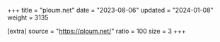 +++
title = "ploum.net"
date = "2023-08-06"
updated = "2024-01-08"
weight = 3135

[extra]
source = "https://ploum.net/"
ratio = 100
size = 3
+++
